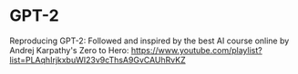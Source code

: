 # GPT-2
Reproducing GPT-2: Followed and inspired by the best AI course online by Andrej Karpathy's Zero to Hero: https://www.youtube.com/playlist?list=PLAqhIrjkxbuWI23v9cThsA9GvCAUhRvKZ 
